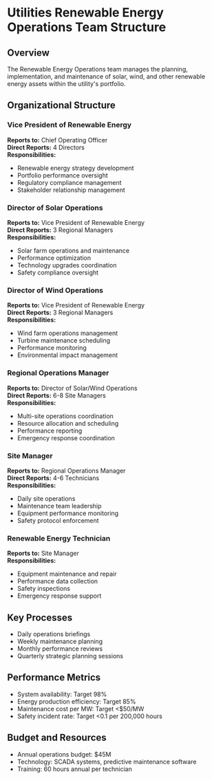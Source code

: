 # Utilities Renewable Energy Operations Team Structure

## Overview
The Renewable Energy Operations team manages the planning, implementation, and maintenance of solar, wind, and other renewable energy assets within the utility's portfolio.

## Organizational Structure

### Vice President of Renewable Energy
**Reports to:** Chief Operating Officer  
**Direct Reports:** 4 Directors  
**Responsibilities:**
- Renewable energy strategy development
- Portfolio performance oversight
- Regulatory compliance management
- Stakeholder relationship management

### Director of Solar Operations
**Reports to:** Vice President of Renewable Energy  
**Direct Reports:** 3 Regional Managers  
**Responsibilities:**
- Solar farm operations and maintenance
- Performance optimization
- Technology upgrades coordination
- Safety compliance oversight

### Director of Wind Operations
**Reports to:** Vice President of Renewable Energy  
**Direct Reports:** 3 Regional Managers  
**Responsibilities:**
- Wind farm operations management
- Turbine maintenance scheduling
- Performance monitoring
- Environmental impact management

### Regional Operations Manager
**Reports to:** Director of Solar/Wind Operations  
**Direct Reports:** 6-8 Site Managers  
**Responsibilities:**
- Multi-site operations coordination
- Resource allocation and scheduling
- Performance reporting
- Emergency response coordination

### Site Manager
**Reports to:** Regional Operations Manager  
**Direct Reports:** 4-6 Technicians  
**Responsibilities:**
- Daily site operations
- Maintenance team leadership
- Equipment performance monitoring
- Safety protocol enforcement

### Renewable Energy Technician
**Reports to:** Site Manager  
**Responsibilities:**
- Equipment maintenance and repair
- Performance data collection
- Safety inspections
- Emergency response support

## Key Processes
- Daily operations briefings
- Weekly maintenance planning
- Monthly performance reviews
- Quarterly strategic planning sessions

## Performance Metrics
- System availability: Target 98%
- Energy production efficiency: Target 85%
- Maintenance cost per MW: Target <$50/MW
- Safety incident rate: Target <0.1 per 200,000 hours

## Budget and Resources
- Annual operations budget: $45M
- Technology: SCADA systems, predictive maintenance software
- Training: 60 hours annual per technician